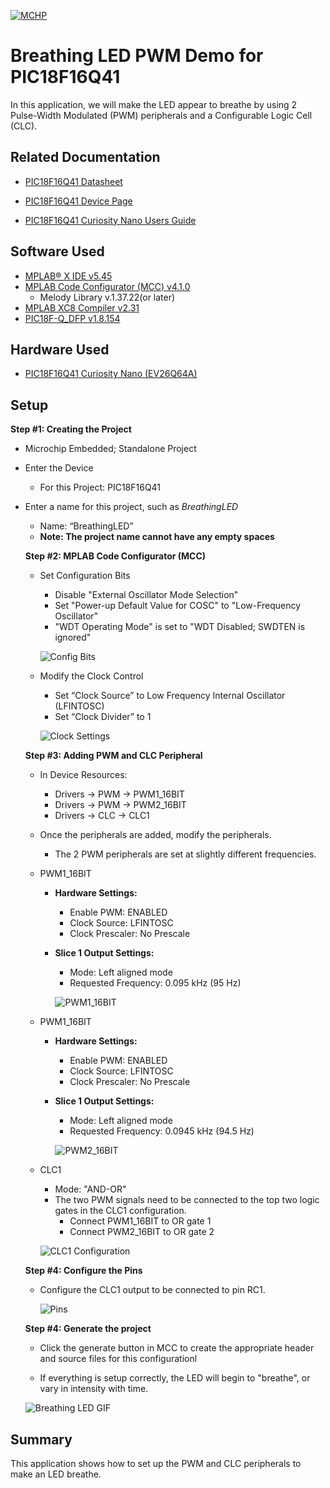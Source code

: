 [![MCHP](images/microchip.png)](https://www.microchip.com)

# Breathing LED PWM Demo for PIC18F16Q41

In this application, we will make the LED appear to breathe by using 2 Pulse-Width Modulated (PWM) peripherals and a Configurable Logic Cell (CLC).

## Related Documentation

* [PIC18F16Q41 Datasheet](https://ww1.microchip.com/downloads/en/DeviceDoc/PIC18F06-16Q41-DataSheet-40002214C.pdf)

* [PIC18F16Q41 Device Page](https://www.microchip.com/DevelopmentTools/ProductDetails/PartNO/EV26Q64A?utm_source=GitHub&utm_medium=TextLink&utm_campaign=MCU8_MMTCha_pic18q41&utm_content=pic18f16q41-breathing-led-mplab-mcc)

* [PIC18F16Q41 Curiosity Nano Users Guide](https://ww1.microchip.com/downloads/en/DeviceDoc/PIC18F16Q41-Curiosity-Nano-Hardware-User-Guide-DS50003048A.pdf)

## Software Used

* [MPLAB® X IDE v5.45](https://www.microchip.com/en-us/development-tools-tools-and-software/mplab-x-ide?utm_source=GitHub&utm_medium=TextLink&utm_campaign=MCU8_MMTCha_pic18q41&utm_content=pic18f16q41-breathing-led-mplab-mcc)
* [MPLAB Code Configurator (MCC) v4.1.0](https://www.microchip.com/mplab/mplab-code-configurator?utm_source=GitHub&utm_medium=TextLink&utm_campaign=MCU8_MMTCha_pic18q41&utm_content=pic18f16q41-breathing-led-mplab-mcc)
  + Melody Library v.1.37.22(or later)
* [MPLAB XC8 Compiler v2.31](https://www.microchip.com/en-us/development-tools-tools-and-software/mplab-xc-compilers?utm_source=GitHub&utm_medium=TextLink&utm_campaign=MCU8_MMTCha_pic18q41&utm_content=pic18f16q41-breathing-led-mplab-mcc)
* [PIC18F-Q_DFP v1.8.154](https://packs.download.microchip.com)

## Hardware Used

* [PIC18F16Q41 Curiosity Nano (EV26Q64A)](https://www.microchip.com/DevelopmentTools/ProductDetails/PartNO/EV26Q64A?utm_source=GitHub&utm_medium=TextLink&utm_campaign=MCU8_MMTCha_pic18q41&utm_content=pic18f16q41-breathing-led-mplab-mcc)

## Setup

**Step #1: Creating the Project**
+ Microchip Embedded; Standalone Project
+ Enter the Device
  + For this Project: PIC18F16Q41
+ Enter a name for this project, such as *BreathingLED*
  + Name: “BreathingLED”
  + **Note: The project name cannot have any empty spaces**


  **Step #2: MPLAB Code Configurator (MCC)**

  * Set Configuration Bits
    + Disable "External Oscillator Mode Selection"
    + Set "Power-up Default Value for COSC" to "Low-Frequency Oscillator"
    + "WDT Operating Mode" is set to "WDT Disabled; SWDTEN is ignored"

    ![Config Bits](images/Picture6.PNG)

  +	Modify the Clock Control
    +	Set “Clock Source” to Low Frequency Internal Oscillator (LFINTOSC)
    + Set “Clock Divider” to 1

    ![Clock Settings](images/Picture1.PNG)


  **Step #3: Adding PWM and CLC Peripheral**
  + In Device Resources:
      + Drivers &rarr; PWM &rarr; PWM1_16BIT
      + Drivers &rarr; PWM &rarr; PWM2_16BIT
      + Drivers &rarr; CLC &rarr; CLC1
  + Once the peripherals are added, modify the peripherals.
    + The 2 PWM peripherals are set at slightly different frequencies.
  + PWM1_16BIT
    + **Hardware Settings:**
      + Enable PWM: ENABLED
      + Clock Source: LFINTOSC
      + Clock Prescaler: No Prescale
    + **Slice 1 Output Settings:**
      + Mode: Left aligned mode
      + Requested Frequency: 0.095 kHz (95 Hz)

      ![PWM1_16BIT](images/Picture2.PNG)

  + PWM1_16BIT
    + **Hardware Settings:**
      + Enable PWM: ENABLED
      + Clock Source: LFINTOSC
      + Clock Prescaler: No Prescale
    + **Slice 1 Output Settings:**
      + Mode: Left aligned mode
      + Requested Frequency: 0.0945 kHz (94.5 Hz)

      ![PWM2_16BIT](images/Picture3.PNG)


  + CLC1
    + Mode: "AND-OR"
    + The two PWM signals need to be connected to the top two logic gates in the CLC1 configuration.
      + Connect PWM1_16BIT to OR gate 1
      + Connect PWM2_16BIT to OR gate 2

    ![CLC1 Configuration](images/Picture4.PNG)


  **Step #4: Configure the Pins**
  + Configure the CLC1 output to be connected to pin RC1.

    ![Pins](images/Picture5.PNG)


  **Step #4: Generate the project**
  + Click the generate button in MCC to create the appropriate header and source files for this configurationl


  + If everything is setup correctly, the LED will begin to "breathe", or vary in intensity with time.

  ![Breathing LED GIF](images/LEDbreathing.gif)


## Summary

This application shows how to set up the PWM and CLC peripherals to make an LED breathe.

